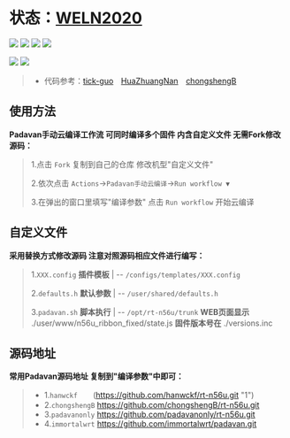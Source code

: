 # 状态：[WELN2020](https://github.com/weln2020/manual-action-padavan)
[![](https://img.shields.io/github/downloads/weln2020/manual-action-padavan/total?label=下载量)](https://github.com/weln2020)
[![](https://img.shields.io/github/stars/weln2020/manual-action-padavan?label=加星量)](https://github.com/weln2020?tab=stars)
[![](https://img.shields.io/github/repo-size/weln2020/manual-action-padavan?label=库大小)](https://github.com/weln2020/manual-action-padavan)
[![](https://img.shields.io/github/last-commit/weln2020/manual-action-padavan?label=源码更新)](https://github.com/weln2020/manual-action-padavan/blob/main/.github/workflows/Padavan.yml)

[![](https://github.com/weln2020/manual-action-padavan/actions/workflows/Padavan.yml/badge.svg)](https://github.com/weln2020/manual-action-padavan/actions/workflows/Padavan.yml)
[![](https://img.shields.io/github/v/release/weln2020/manual-action-padavan?label=编译日期)](https://github.com/weln2020/manual-action-padavan/releases)

>- 代码参考：[tick-guo](https://github.com/tick-guo/router-rom "1")　[HuaZhuangNan](https://github.com/HuaZhuangNan/actions-build-padavan-openwrt)　[chongshengB](https://github.com/chongshengB/rt-n56u)

## 使用方法
**Padavan手动云编译工作流 可同时编译多个固件 内含自定义文件 无需Fork修改源码：**
>1.点击 `Fork` 复制到自己的仓库 修改机型"自定义文件"
>
>2.依次点击 `Actions`→`Padavan手动云编译`→`Run workflow ▼`
>
>3.在弹出的窗口里填写"编译参数" 点击 `Run workflow` 开始云编译

## 自定义文件
**采用替换方式修改源码 注意对照源码相应文件进行编写：**
> 1.`XXX.config` **插件模板** | -- `/configs/templates/XXX.config`
>
> 2.`defaults.h` **默认参数** | -- `/user/shared/defaults.h`
>
> 3.`padavan.sh` **脚本执行** | -- `/opt/rt-n56u/trunk`
>                  **WEB页面显示** ./user/www/n56u_ribbon_fixed/state.js
>                  **固件版本号在** ./versions.inc

## 源码地址
**常用Padavan源码地址 复制到"编译参数"中即可：**
>- 1.`hanwckf`　　(https://github.com/hanwckf/rt-n56u.git "1")
>- 2.`chongshengB` https://github.com/chongshengB/rt-n56u.git
>- 3.`padavanonly` https://github.com/padavanonly/rt-n56u.git
>- 4.`immortalwrt` https://github.com/immortalwrt/padavan.git
